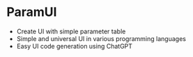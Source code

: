 # ParamUI
- Create UI with simple parameter table
- Simple and universal UI in various programming languages
- Easy UI code generation using ChatGPT
